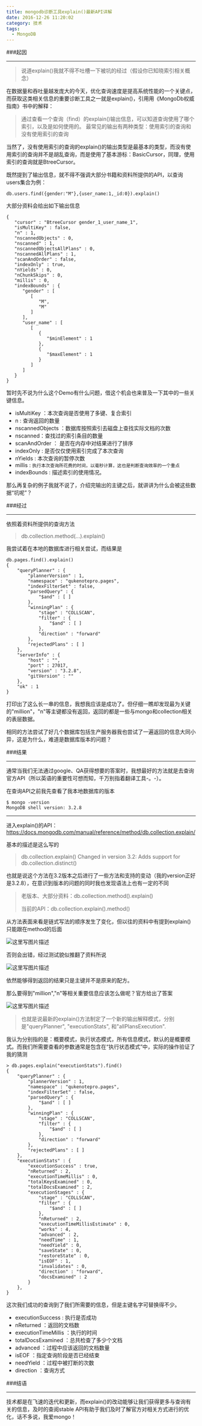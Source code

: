 ```yaml
---
title: mongodb诊断工具explain()最新API详解
date: 2016-12-26 11:20:02
category: 技术
tags:
  - MongoDB
---
```

###起因

---

> 说道explain()我就不得不吐槽一下被坑的经过（假设你已知晓索引相关概念）

在数据量和吞吐量越发庞大的今天，优化查询速度是提高系统性能的一个关键点，而获取这类相关信息的重要诊断工具之一就是explain()，引用用《MongoDb权威指南》书中的解释：

> 通过查看一个查询（find）的explain()输出信息，可以知道查询使用了哪个索引，以及是如何使用的。
> 最常见的输出有两种类型：使用索引的查询和没有使用索引的查询
<!-- more -->
当然了，没有使用索引的查询的explain()的输出类型是最基本的类型，而没有使用索引的查询并不是胡乱查询，而是使用了基本游标：BasicCursor，同理，使用索引的查询就是BtreeCursor。

既然提到了输出信息，就不得不强调大部分书籍和资料所提供的API，以查询users集合为例：

	db.users.find({gender:"M"},{user_name:1,_id:0}).explain()

大部分资料会给出如下输出信息

	{
	   "cursor" : "BtreeCursor gender_1_user_name_1",
	   "isMultiKey" : false,
	   "n" : 1,
	   "nscannedObjects" : 0,
	   "nscanned" : 1,
	   "nscannedObjectsAllPlans" : 0,
	   "nscannedAllPlans" : 1,
	   "scanAndOrder" : false,
	   "indexOnly" : true,
	   "nYields" : 0,
	   "nChunkSkips" : 0,
	   "millis" : 0,
	   "indexBounds" : {
	      "gender" : [
	         [
	            "M",
	            "M"
	         ]
	      ],
	      "user_name" : [
	         [
	            {
	               "$minElement" : 1
	            },
	            {
	               "$maxElement" : 1
	            }
	         ]
	      ]
	   }
	}
暂时先不说为什么这个Demo有什么问题，借这个机会也来普及一下其中的一些关键信息。

 - isMultiKey ：本次查询是否使用了多键、复合索引
 - n : 查询返回的数量
 - nscannedObjects ：数据库按照索引去磁盘上查找实际文档的次数
 - nscanned：查找过的索引条目的数量
 - scanAndOrder ： 是否在内存中对结果进行了排序
 - indexOnly : 是否仅仅使用索引完成了本次查询
 - nYields : 本次查询的暂停次数
 - millis : ```执行本次查询所花费的时间，以毫秒计算，这也是判断查询效率的一个重点```
 - indexBounds : 描述索引的使用情况。
 
那么再复杂的例子我就不说了，介绍完输出的主键之后，就讲讲为什么会被这些数据“坑呢”？

###经过

---

依照着资料所提供的查询方法

>  db.collection.method(...).explain()

我尝试着在本地的数据库进行相关尝试，而结果是

	db.pages.find().explain()
	{
		"queryPlanner" : {
			"plannerVersion" : 1,
			"namespace" : "qukenotepro.pages",
			"indexFilterSet" : false,
			"parsedQuery" : {
				"$and" : [ ]
			},
			"winningPlan" : {
				"stage" : "COLLSCAN",
				"filter" : {
					"$and" : [ ]
				},
				"direction" : "forward"
			},
			"rejectedPlans" : [ ]
		},
		"serverInfo" : {
			"host" : "",
			"port" : 27017,
			"version" : "3.2.8",
			"gitVersion" : ""
		},
		"ok" : 1
	}

打印出了这么长一串的信息，我想我应该是成功了。但仔细一瞧却发现最为关键的"million"，"n"等主键都没有返回，返回的都是一些与mongo和collection相关的表层数据。

相同的方法尝试了好几个数据库包括生产服务器我也尝试了一遍返回的信息大同小异，这是为什么，难道是数据库版本的问题？

###结果

---

通常当我们无法通过google、QA获得想要的答案时，我想最好的方法就是去查询官方API（所以英语的重要性可想而知，千万别指着翻译工具-。-）。

在查询API之前我先查看了我本地数据库的版本

	$ mongo -version
	MongoDB shell version: 3.2.8

---
进入explain()的API：
https://docs.mongodb.com/manual/reference/method/db.collection.explain/

基本的描述是这么写的
>db.collection.explain()
Changed in version 3.2: Adds support for db.collection.distinct()

也就是说这个方法在3.2版本之后进行了一些方法和支持的变动（我的version正好是3.2.8），在意识到版本的问题的同时我也发现语法上也有一定的不同

> 老版本、大部分资料：db.collection.method().explain()
> 
> 当前的API：db.collection.explain().method()

从方法表面来看是链式写法的顺序发生了变化，但以往的资料中有提到explain()只能跟在method的后面

![这里写图片描述](http://img.blog.csdn.net/20161226135840306?watermark/2/text/aHR0cDovL2Jsb2cuY3Nkbi5uZXQvcXFfMTc0NzUxNTU=/font/5a6L5L2T/fontsize/400/fill/I0JBQkFCMA==/dissolve/70/gravity/SouthEast)
	
否则会出错，经过测试貌似推翻了资料所说

![这里写图片描述](http://img.blog.csdn.net/20161226135915465?watermark/2/text/aHR0cDovL2Jsb2cuY3Nkbi5uZXQvcXFfMTc0NzUxNTU=/font/5a6L5L2T/fontsize/400/fill/I0JBQkFCMA==/dissolve/70/gravity/SouthEast)

依然能够得到返回的结果只是主键并不是原来的配方。

那么要得到"million","n"等相关重要信息应该怎么做呢？官方给出了答案

![这里写图片描述](http://img.blog.csdn.net/20161226140157157?watermark/2/text/aHR0cDovL2Jsb2cuY3Nkbi5uZXQvcXFfMTc0NzUxNTU=/font/5a6L5L2T/fontsize/400/fill/I0JBQkFCMA==/dissolve/70/gravity/SouthEast)


> 也就是说最新的explain()方法制定了一个新的输出解释模式，分别是"queryPlanner", "executionStats", 和"allPlansExecution".

我认为分别指的是：概要模式，执行状态模式，所有信息模式，默认的是概要模式。而我们所需要查看的参数通常是包含在“执行状态模式”中，实际的操作验证了我的猜测

	> db.pages.explain("executionStats").find()
	{
		"queryPlanner" : {
			"plannerVersion" : 1,
			"namespace" : "qukenotepro.pages",
			"indexFilterSet" : false,
			"parsedQuery" : {
				"$and" : [ ]
			},
			"winningPlan" : {
				"stage" : "COLLSCAN",
				"filter" : {
					"$and" : [ ]
				},
				"direction" : "forward"
			},
			"rejectedPlans" : [ ]
		},
		"executionStats" : {
			"executionSuccess" : true,
			"nReturned" : 2,
			"executionTimeMillis" : 0,
			"totalKeysExamined" : 0,
			"totalDocsExamined" : 2,
			"executionStages" : {
				"stage" : "COLLSCAN",
				"filter" : {
					"$and" : [ ]
				},
				"nReturned" : 2,
				"executionTimeMillisEstimate" : 0,
				"works" : 4,
				"advanced" : 2,
				"needTime" : 1,
				"needYield" : 0,
				"saveState" : 0,
				"restoreState" : 0,
				"isEOF" : 1,
				"invalidates" : 0,
				"direction" : "forward",
				"docsExamined" : 2
			}
		},
	}

这次我们成功的查询到了我们所需要的信息，但是主键名字可替换得不少。

 - executionSuccess : 执行是否成功
 - nReturned ：返回的文档数
 - executionTimeMillis ：执行的时间
 - totalDocsExamined ：总共检查了多少个文档
 - advanced ：过程中应该返回的文档数量
 - isEOF ：指定查询阶段是否已经结束
 - needYield ：过程中被打断的次数
 - direction ：查询方式

###结语

---

技术都是在飞速的迭代和更新，而explain()的改动能够让我们获得更多与查询有关的信息，及时的查阅stable API有助于我们及时了解官方对相关方式进行的优化，话不多说，我爱mongo！